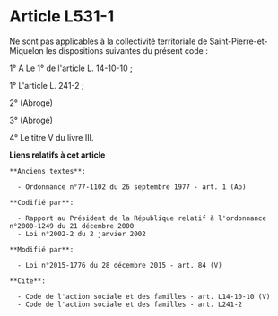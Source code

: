 # Article L531-1

Ne sont pas applicables à la collectivité territoriale de Saint-Pierre-et-Miquelon les dispositions suivantes du présent
code : 

1° A Le 1° de l'article L. 14-10-10 ; 

1° L'article L. 241-2 ; 

2° (Abrogé) 

3° (Abrogé) 

4° Le titre V du livre III.

**Liens relatifs à cet article**

	**Anciens textes**:

	  - Ordonnance n°77-1102 du 26 septembre 1977 - art. 1 (Ab)

	**Codifié par**:

	  - Rapport au Président de la République relatif à l'ordonnance n°2000-1249 du 21 décembre 2000
	  - Loi n°2002-2 du 2 janvier 2002

	**Modifié par**:

	  - Loi n°2015-1776 du 28 décembre 2015 - art. 84 (V)

	**Cite**:

	  - Code de l'action sociale et des familles - art. L14-10-10 (V)
	  - Code de l'action sociale et des familles - art. L241-2
